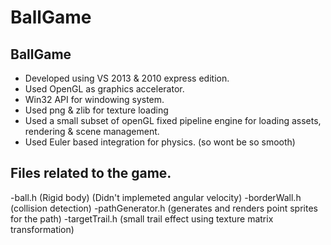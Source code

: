 # BallGame

BallGame
------------------------------------------------------------
- Developed using VS 2013 & 2010 express edition.
- Used OpenGL as graphics accelerator.
- Win32 API for windowing system.
- Used png & zlib for texture loading
- Used a small subset of openGL fixed pipeline engine for loading assets, rendering & scene management.
- Used Euler based integration for physics. (so wont be so smooth)


Files related to the game.
-------------------------------
-ball.h				(Rigid body)	(Didn't implemeted angular velocity)
-borderWall.h		(collision detection)
-pathGenerator.h	(generates and renders point sprites for the path)
-targetTrail.h		(small trail effect using texture matrix transformation)